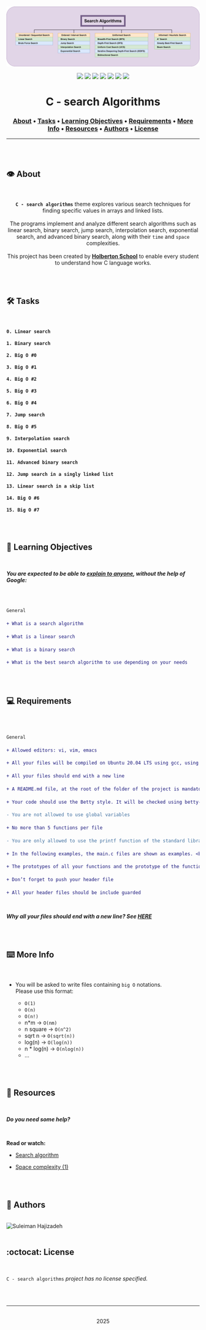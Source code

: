 <div align="center">
<br>

![Search_algorithms.png](README-image/search_algorithms.png)

</div>


<p align="center">
<img src="https://img.shields.io/badge/-C-yellow">
<img src="https://img.shields.io/badge/-Linux-lightgrey">
<img src="https://img.shields.io/badge/-WSL-brown">
<img src="https://img.shields.io/badge/-Ubuntu%2020.04.4%20LTS-orange">
<img src="https://img.shields.io/badge/-JetBrains-blue">
<img src="https://img.shields.io/badge/-Holberton%20School-red">
<img src="https://img.shields.io/badge/License-not%20specified-brightgreen">
</p>


<h1 align="center"> C - search Algorithms </h1>


<h3 align="center">
<a href="https://github.com/SuleimanHajizadeh/holbertonschool-low_level_programming/tree/master/search_algorithms#eye-about">About</a> •
<a href="https://github.com/SuleimanHajizadeh/holbertonschool-low_level_programming/tree/master/search_algorithms#hammer_and_wrench-tasks">Tasks</a> •
<a href="https://github.com/SuleimanHajizadeh/holbertonschool-low_level_programming/tree/master/search_algorithms#memo-learning-objectives">Learning Objectives</a> •
<a href="https://github.com/SuleimanHajizadeh/holbertonschool-low_level_programming/tree/master/search_algorithms#computer-requirements">Requirements</a> •
<a href="https://github.com/SuleimanHajizadeh/holbertonschool-low_level_programming/tree/master/search_algorithms#keyboard-more-info">More Info</a> •
<a href="https://github.com/SuleimanHajizadeh/holbertonschool-low_level_programming/tree/master/search_algorithms#mag_right-resources">Resources</a> •
<a href="https://github.com/SuleimanHajizadeh/holbertonschool-low_level_programming/tree/master/search_algorithms#bust_in_silhouette-authors">Authors</a> •
<a href="https://github.com/SuleimanHajizadeh/holbertonschool-low_level_programming/tree/master/search_algorithms#octocat-license">License</a>
</h3>

---

<!-- ------------------------------------------------------------------------------------------------- -->

<br>
<br>

## :eye: About

<br>

<div align="center">

**`C - search algorithms`** theme explores various search techniques for finding specific values in arrays and linked lists.
<br>
<br>
The programs implement and analyze different search algorithms such as linear search, binary search, jump search, interpolation search, exponential search, and advanced binary search, along with their `time` and `space` complexities.
<br>
<br>
This project has been created by **[Holberton School](https://www.holbertonschool.com/about-holberton)** to enable every student to understand how C language works.

</div>

<br>
<br>

<!-- ------------------------------------------------------------------------------------------------- -->

## :hammer_and_wrench: Tasks

<br>

**`0. Linear search`**

**`1. Binary search`**

**`2. Big O #0`**

**`3. Big O #1`**

**`4. Big O #2`**

**`5. Big O #3`**

**`6. Big O #4`**

**`7. Jump search`**

**`8. Big O #5`**

**`9. Interpolation search`**

**`10. Exponential search`**

**`11. Advanced binary search`**

**`12. Jump search in a singly linked list`**

**`13. Linear search in a skip list`**

**`14. Big O #6`**

**`15. Big O #7`**

<br>
<br>

<!-- ------------------------------------------------------------------------------------------------- -->

## :memo: Learning Objectives

<br>

**_You are expected to be able to [explain to anyone](https://fs.blog/feynman-learning-technique/), without the help of Google:_**

<br>

```diff

General

+ What is a search algorithm

+ What is a linear search

+ What is a binary search

+ What is the best search algorithm to use depending on your needs

```

<br>
<br>

<!-- ------------------------------------------------------------------------------------------------- -->

## :computer: Requirements

<br>

```diff

General

+ Allowed editors: vi, vim, emacs

+ All your files will be compiled on Ubuntu 20.04 LTS using gcc, using the options -Wall -Werror -Wextra -pedantic -std=gnu89

+ All your files should end with a new line

+ A README.md file, at the root of the folder of the project is mandatory

+ Your code should use the Betty style. It will be checked using betty-style.pl and betty-doc.pl

- You are not allowed to use global variables

+ No more than 5 functions per file

- You are only allowed to use the printf function of the standard library. Any call to another function like strdup, malloc, … is forbidden.

+ In the following examples, the main.c files are shown as examples. <br> You can use them to test your functions, but you don’t have to push them to your repo (if you do we won’t take them into account). <br> We will use our own main.c files at compilation. <br> Our main.c files might be different from the one shown in the examples

+ The prototypes of all your functions and the prototype of the function _putchar should be included in your header file called search_algos.h

+ Don’t forget to push your header file

+ All your header files should be include guarded

```

<br>

**_Why all your files should end with a new line? See [HERE](https://unix.stackexchange.com/questions/18743/whats-the-point-in-adding-a-new-line-to-the-end-of-a-file/18789)_**

<br>
<br>

<!-- ------------------------------------------------------------------------------------------------- -->

## :keyboard: More Info

<br>

- You will be asked to write files containing `big O` notations. <br>
Please use this format:

  - `O(1)`
  - `O(n)`
  - `O(n!)`
  - n*m -> `O(nm)`
  - n square -> `O(n^2)`
  - sqrt n -> `O(sqrt(n))`
  - log(n) -> `O(log(n))`
  - n * log(n) -> `O(nlog(n))`
  - …

<br>
<br>

<!-- ------------------------------------------------------------------------------------------------- -->

## :mag_right: Resources

<br>

**_Do you need some help?_**

<br>

**Read or watch:**

* [Search algorithm](https://en.wikipedia.org/wiki/Search_algorithm)

* [Space complexity (1)](https://www.geeksforgeeks.org/g-fact-86/)

<br>
<br>

<!-- ------------------------------------------------------------------------------------------------- -->

## :bust_in_silhouette: Authors

<br>

<img src="https://img.shields.io/badge/Suleiman%20Hajizadeh-darkblue" alt="Suleiman Hajizadeh" width="120">

<br>
<br>

<!-- ------------------------------------------------------------------------------------------------- -->

## :octocat: License

<br>

```C - search algorithms``` _project has no license specified._

<br>
<br>

---

<p align="center"><br>2025</p>
